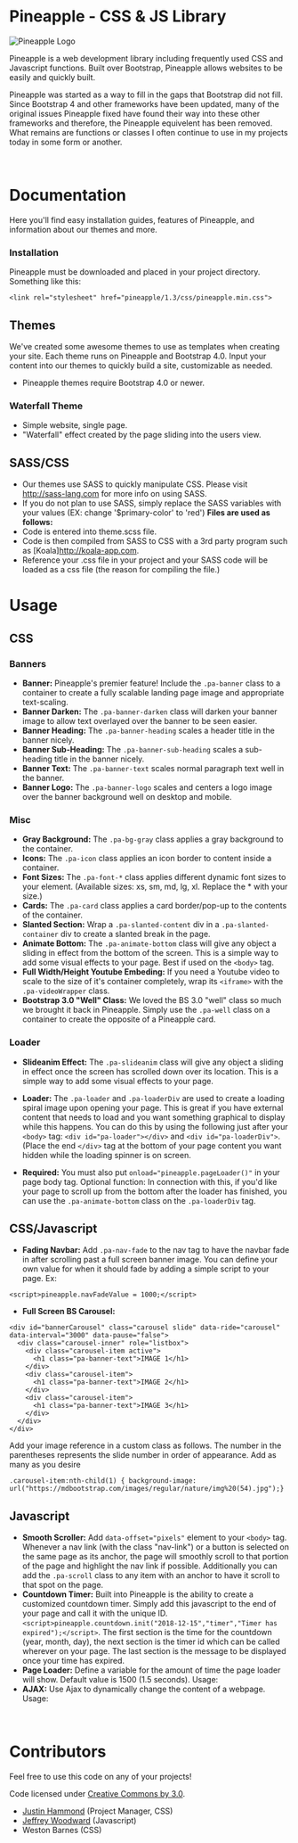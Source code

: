 # Pineapple - CSS & JS Library

![Pineapple Logo](/pineapple.png)

Pineapple is a web development library including frequently used CSS and Javascript functions. Built over Bootstrap, Pineapple allows websites to be easily and quickly built.
 
Pineapple was started as a way to fill in the gaps that Bootstrap did not fill. Since Bootstrap 4 and other frameworks have been updated, many of the original issues Pineapple fixed have found their way into these other frameworks and therefore, the Pineapple equivelent has been removed. What remains are functions or classes I often continue to use in my projects today in some form or another.

<br>

# Documentation
Here you'll find easy installation guides, features of Pineapple, and information about our themes and more.

### Installation

Pineapple must be downloaded and placed in your project directory. Something like this:
```
<link rel="stylesheet" href="pineapple/1.3/css/pineapple.min.css">
```

## Themes

We've created some awesome themes to use as templates when creating your site. Each theme runs on Pineapple and Bootstrap 4.0. Input your content into our themes to quickly build a site, customizable as needed.

- Pineapple themes require Bootstrap 4.0 or newer.

### Waterfall Theme

- Simple website, single page.
- "Waterfall" effect created by the page sliding into the users view.

## SASS/CSS

- Our themes use SASS to quickly manipulate CSS. Please visit http://sass-lang.com for more info on using SASS.
- If you do not plan to use SASS, simply replace the SASS variables with your values (EX: change '$primary-color' to 'red')
**Files are used as follows:**
- Code is entered into theme.scss file.
- Code is then compiled from SASS to CSS with a 3rd party program such as [Koala]http://koala-app.com.
- Reference your .css file in your project and your SASS code will be loaded as a css file (the reason for compiling the file.)

# Usage

## CSS

### Banners

- **Banner:** Pineapple's premier feature! Include the `.pa-banner` class to a container to create a fully scalable landing page image and appropriate text-scaling.
- **Banner Darken:** The `.pa-banner-darken` class will darken your banner image to allow text overlayed over the banner to be seen easier.
- **Banner Heading:** The `.pa-banner-heading` scales a header title in the banner nicely.
- **Banner Sub-Heading:** The `.pa-banner-sub-heading` scales a sub-heading title in the banner nicely.
- **Banner Text:** The `.pa-banner-text` scales normal paragraph text well in the banner.
- **Banner Logo:** The `.pa-banner-logo` scales and centers a logo image over the banner background well on desktop and mobile.

### Misc

- **Gray Background:** The `.pa-bg-gray` class applies a gray background to the container.
- **Icons:** The `.pa-icon` class applies an icon border to content inside a container.
- **Font Sizes:** The `.pa-font-*` class applies different dynamic font sizes to your element. (Available sizes: xs, sm, md, lg, xl. Replace the * with your size.)
- **Cards:** The `.pa-card` class applies a card border/pop-up to the contents of the container.
- **Slanted Section:** Wrap a `.pa-slanted-content` div in a `.pa-slanted-container` div to create a slanted break in the page.
- **Animate Bottom:** The `.pa-animate-bottom` class will give any object a sliding in effect from the bottom of the screen. This is a simple way to add some visual effects to your page. Best if used on the `<body>` tag.
- **Full Width/Height Youtube Embeding:** If you need a Youtube video to scale to the size of it's container completely, wrap its `<iframe>` with the `.pa-videoWrapper` class.
- **Bootstrap 3.0 "Well" Class:** We loved the BS 3.0 "well" class so much we brought it back in Pineapple. Simply use the `.pa-well` class on a container to create the opposite of a Pineapple card.

### Loader

- **Slideanim Effect:** The `.pa-slideanim` class will give any object a sliding in effect once the screen has scrolled down over its location. This is a simple way to add some visual effects to your page.

- **Loader:** The `.pa-loader` and `.pa-loaderDiv` are used to create a loading spiral image upon opening your page. This is great if you have external content that needs to load and you want something graphical to display while this happens. You can do this by using the following just after your `<body>` tag: `<div id="pa-loader"></div>` and `<div id="pa-loaderDiv">`. (Place the end `</div>` tag at the bottom of your page content you want hidden while the loading spinner is on screen.

- **Required:** You must also put `onload="pineapple.pageLoader()"` in your page body tag. Optional function: In connection with this, if you'd like your page to scroll up from the bottom after the loader has finished, you can use the `.pa-animate-bottom` class on the `.pa-loaderDiv` tag.

## CSS/Javascript</h4>
        
- **Fading Navbar:** Add `.pa-nav-fade` to the nav tag to have the navbar fade in after scrolling past a full screen banner image. You can define your own value for when it should fade by adding a simple script to your page. Ex: 
```
<script>pineapple.navFadeValue = 1000;</script>
```

- **Full Screen BS Carousel:** 
```
<div id="bannerCarousel" class="carousel slide" data-ride="carousel" data-interval="3000" data-pause="false"> 
  <div class="carousel-inner" role="listbox"> 
    <div class="carousel-item active"> 
      <h1 class="pa-banner-text">IMAGE 1</h1> 
    </div> 
    <div class="carousel-item"> 
      <h1 class="pa-banner-text">IMAGE 2</h1> 
    </div> 
    <div class="carousel-item"> 
      <h1 class="pa-banner-text">IMAGE 3</h1> 
    </div>
  </div>
</div>
```

Add your image reference in a custom class as follows. The number in the parentheses represents the slide number in order of appearance. Add as many as you desire 
```
.carousel-item:nth-child(1) { background-image: url("https://mdbootstrap.com/images/regular/nature/img%20(54).jpg");}
```

## Javascript</h3>

- **Smooth Scroller:** Add `data-offset="pixels"` element to your `<body>` tag. Whenever a nav link (with the class "nav-link") or a button is selected on the same page as its anchor, the page will smoothly scroll to that portion of the page and highlight the nav link if possible. Additionally you can add the `.pa-scroll` class to any item with an anchor to have it scroll to that spot on the page.
- **Countdown Timer:** Built into Pineapple is the ability to create a customized countdown timer. Simply add this javascript to the end of your page and call it with the unique ID. `<script>pineapple.countdown.init("2018-12-15","timer","Timer has expired");</script>`. The first section is the time for the countdown (year, month, day), the next section is the timer id which can be called wherever on your page. The last section is the message to be displayed once your time has expired.
- **Page Loader:** Define a variable for the amount of time the page loader will show. Default value is 1500 (1.5 seconds). Usage: <!-- TODO: ADD SYNTAX -->
- **AJAX:** Use Ajax to dynamically change the content of a webpage. Usage: <!-- TODO: ADD SYNTAX -->

<br>

# Contributors
Feel free to use this code on any of your projects!

Code licensed under [Creative Commons by 3.0](creativecommons.org/licenses/by/3.0/).

- [Justin Hammond](https://github.com/Justintime50) (Project Manager, CSS)
- [Jeffrey Woodward](https://github.com/Jefnull) (Javascript)
- Weston Barnes (CSS)
